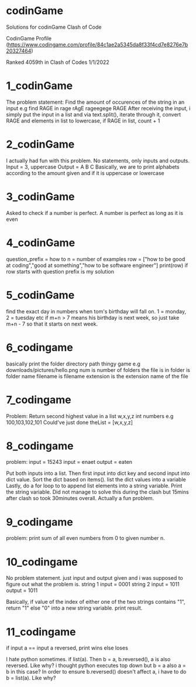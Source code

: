 # codinGame
Solutions for codinGame Clash of Code

CodinGame Profile
(https://www.codingame.com/profile/84c1ae2a5345da8f33f4cd7e8276e7b20327464)

Ranked 4059th in Clash of Codes 1/1/2022

# 1_codinGame
The problem statement: Find the amount of occurences of the string in an input e.g find RAGE in rage rAgE rageegege RAGE
After receiving the input, i simply put the input in a list and via text.split(), iterate through it, convert RAGE and elements in list to lowercase, if RAGE in list, count + 1

# 2_codinGame
I actually had fun with this problem. No statements, only inputs and outputs.
Input = 3, uppercase
Output = A B C
Basically, we are to print alphabets according to the amount given and if it is uppercase or lowercase

# 3_codinGame
Asked to check if a number is perfect. A number is perfect as long as it is even

# 4_codinGame
question_prefix = how to
n = number of examples
row = ["how to be good at coding","good at something","how to be software engineer"]
print(row) if row starts with question prefix is my solution

# 5_codinGame
find the exact day in numbers when tom's birthday will fall on. 1 = monday, 2 = tuesday etc
if m+n > 7 means his birthday is next week, so just take m+n - 7 so that it starts on next week.

# 6_codingame
basically print the folder directory path thingy game e.g downloads/pictures/hello.png
num is number of folders the file is in
folder is folder name
filename is filename
extension is the extension name of the file

# 7_codingame
Problem:
Return second highest value in a list
w,x,y,z int numbers e.g 100,103,102,101
Could've just done theList = [w,x,y,z]

# 8_codingame
problem:
input = 15243 input = enaet
output = eaten

Put both inputs into a list. Then first input into dict key and second input into dict value. Sort the dict based on items(). list the dict values into a variable
Lastly, do a for loop to to append list elements into a string variable. Print the string variable.
Did not manage to solve this during the clash but 15mins after clash so took 30minutes overall. Actually a fun problem.

# 9_codingame
problem:
print sum of all even numbers from 0 to given number n.

# 10_codingame
No problem statement. just input and output given and i was supposed to figure out what the problem is.
string 1 input = 0001
string 2 input = 1011
output = 1011

Basically, if value of the index of either one of the two strings contains "1", return "1" else "0" into a new string variable. print result.

# 11_codingame

if input a == input a reversed, print wins else loses

I hate python sometimes. if list(a). Then b = a, b.reversed(), a is also reversed. Like why? i thought python executes top down but b = a also a = b in this case?
In order to ensure b.reversed() doesn't affect a, i have to do b = list(a). Like why?
